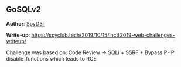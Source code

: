 ## GoSQLv2

**Author**: [SpyD3r](https://twitter.com/TarunkantG)

**Write-up**: https://spyclub.tech/2019/10/15/inctf2019-web-challenges-writeup/

Challenge was based on: Code Review -> SQLi + SSRF + Bypass PHP disable_functions which leads to RCE


